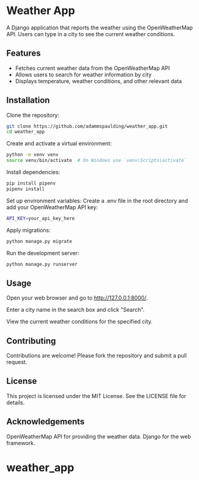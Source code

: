 # Weather App

A Django application that reports the weather using the OpenWeatherMap API. Users can type in a city to see the current weather conditions.

## Features

- Fetches current weather data from the OpenWeatherMap API
- Allows users to search for weather information by city
- Displays temperature, weather conditions, and other relevant data

## Installation

Clone the repository:
```sh
git clone https://github.com/adammspaulding/weather_app.git
cd weather_app
```
Create and activate a virtual environment:
```sh
python -m venv venv
source venv/bin/activate  # On Windows use `venv\Scripts\activate`
```
Install dependencies:
```sh
pip install pipenv
pipenv install
```
Set up environment variables: Create a .env file in the root directory and add your OpenWeatherMap API key:
```sh
API_KEY=your_api_key_here
```
Apply migrations:
```sh
python manage.py migrate
```
Run the development server:
```sh
python manage.py runserver
```
## Usage
Open your web browser and go to http://127.0.0.1:8000/.

Enter a city name in the search box and click "Search".

View the current weather conditions for the specified city.

## Contributing
Contributions are welcome! Please fork the repository and submit a pull request.

## License
This project is licensed under the MIT License. See the LICENSE file for details.

## Acknowledgements
OpenWeatherMap API for providing the weather data.
Django for the web framework.

# weather_app
